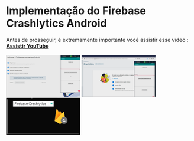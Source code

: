 
# Implementação do Firebase Crashlytics Android
Antes de prosseguir, é extremamente importante você assistir esse vídeo : **[Assistir YouTube](https://www.youtube.com/watch?v=a-XgoJSNx-k)**<br><br>
     <img src="https://raw.githubusercontent.com/Allanksr/Android/master/Firebase%20Crashlytics/firebase.gif" width="200">
     <img src="https://raw.githubusercontent.com/Allanksr/Android/master/Firebase%20Crashlytics/firebase_crashlytics_installed.gif" width="200">
     <a href="https://www.youtube.com/watch?v=a-XgoJSNx-k">
      <img src="https://raw.githubusercontent.com/Allanksr/Android/master/Firebase%20Crashlytics/capa.png" width="200">
</a>
